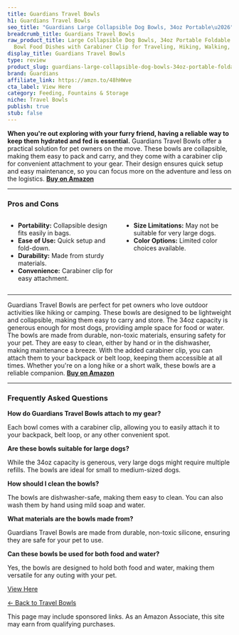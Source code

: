 ```yaml
---
title: Guardians Travel Bowls
h1: Guardians Travel Bowls
seo_title: "Guardians Large Collapsible Dog Bowls, 34oz Portable\u2026"
breadcrumb_title: Guardians Travel Bowls
raw_product_title: Large Collapsible Dog Bowls, 34oz Portable Foldable Travel Water
  Bowl Food Dishes with Carabiner Clip for Traveling, Hiking, Walking, 2 Pack
display_title: Guardians Travel Bowls
type: review
product_slug: guardians-large-collapsible-dog-bowls-34oz-portable-foldable-travel-wat-4cbf7fed
brand: Guardians
affiliate_link: https://amzn.to/48hHWve
cta_label: View Here
category: Feeding, Fountains & Storage
niche: Travel Bowls
publish: true
stub: false
---
```


<div id="intro" class="full-width">
  <p><strong>When you're out exploring with your furry friend, having a reliable way to keep them hydrated and fed is essential.</strong> Guardians Travel Bowls offer a practical solution for pet owners on the move. These bowls are collapsible, making them easy to pack and carry, and they come with a carabiner clip for convenient attachment to your gear. Their design ensures quick setup and easy maintenance, so you can focus more on the adventure and less on the logistics. <a href="https://amzn.to/48hHWve" rel="nofollow sponsored noopener" target="_blank"><strong>Buy on Amazon</strong></a></p>
</div>

<hr />
<h3 id="pros-cons">Pros and Cons</h3>
<div class="pc-grid" style="display:grid;grid-template-columns:1fr 1fr;gap:16px;">
  <ul>
    <li><strong>Portability:</strong> Collapsible design fits easily in bags.</li>
    <li><strong>Ease of Use:</strong> Quick setup and fold-down.</li>
    <li><strong>Durability:</strong> Made from sturdy materials.</li>
    <li><strong>Convenience:</strong> Carabiner clip for easy attachment.</li>
  </ul>
  <ul>
    <li><strong>Size Limitations:</strong> May not be suitable for very large dogs.</li>
    <li><strong>Color Options:</strong> Limited color choices available.</li>
  </ul>
</div>
<hr />

<div class="full-width">
  <p>Guardians Travel Bowls are perfect for pet owners who love outdoor activities like hiking or camping. These bowls are designed to be lightweight and collapsible, making them easy to carry and store. The 34oz capacity is generous enough for most dogs, providing ample space for food or water. The bowls are made from durable, non-toxic materials, ensuring safety for your pet. They are easy to clean, either by hand or in the dishwasher, making maintenance a breeze. With the added carabiner clip, you can attach them to your backpack or belt loop, keeping them accessible at all times. Whether you're on a long hike or a short walk, these bowls are a reliable companion. <a href="https://amzn.to/48hHWve" rel="nofollow sponsored noopener" target="_blank"><strong>Buy on Amazon</strong></a></p>
</div>

<hr />
<h3 id="faqs">Frequently Asked Questions</h3>

<p><strong>How do Guardians Travel Bowls attach to my gear?</strong></p>
<p>Each bowl comes with a carabiner clip, allowing you to easily attach it to your backpack, belt loop, or any other convenient spot.</p>

<p><strong>Are these bowls suitable for large dogs?</strong></p>
<p>While the 34oz capacity is generous, very large dogs might require multiple refills. The bowls are ideal for small to medium-sized dogs.</p>

<p><strong>How should I clean the bowls?</strong></p>
<p>The bowls are dishwasher-safe, making them easy to clean. You can also wash them by hand using mild soap and water.</p>

<p><strong>What materials are the bowls made from?</strong></p>
<p>Guardians Travel Bowls are made from durable, non-toxic silicone, ensuring they are safe for your pet to use.</p>

<p><strong>Can these bowls be used for both food and water?</strong></p>
<p>Yes, the bowls are designed to hold both food and water, making them versatile for any outing with your pet.</p>
<p><a class="btn" href="https://amzn.to/48hHWve" target="_blank" rel="nofollow sponsored noopener">View Here</a></p>
<p><a href="/roundups/feeding-fountains-storage/travel-bowls/">← Back to Travel Bowls</a></p>
<aside class="disclosure">This page may include sponsored links. As an Amazon Associate, this site may earn from qualifying purchases.</aside>
